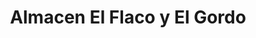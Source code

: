 ---
title: "Almacen El Flaco y El Gordo"
url: /socorro/almacen-el-flaco-y-el-gordo/
shop: grandes almacenes
---